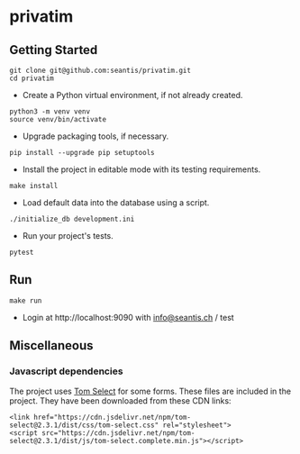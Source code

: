 privatim
========

Getting Started
---------------



```
git clone git@github.com:seantis/privatim.git
cd privatim
```

- Create a Python virtual environment, if not already created.

```
python3 -m venv venv
source venv/bin/activate
```

- Upgrade packaging tools, if necessary.

```
pip install --upgrade pip setuptools
```

- Install the project in editable mode with its testing requirements.

```
make install
```

- Load default data into the database using a script.

```
./initialize_db development.ini
```


- Run your project's tests.

```
pytest
```

## Run

```
make run
```

- Login at http://localhost:9090 with info@seantis.ch / test

## Miscellaneous
### Javascript dependencies
The project uses [Tom Select](https://github.com/orchidjs/tom-select) for some forms.
These files are included in the project. They have been downloaded from these CDN links: 

```
<link href="https://cdn.jsdelivr.net/npm/tom-select@2.3.1/dist/css/tom-select.css" rel="stylesheet">
<script src="https://cdn.jsdelivr.net/npm/tom-select@2.3.1/dist/js/tom-select.complete.min.js"></script>
```
